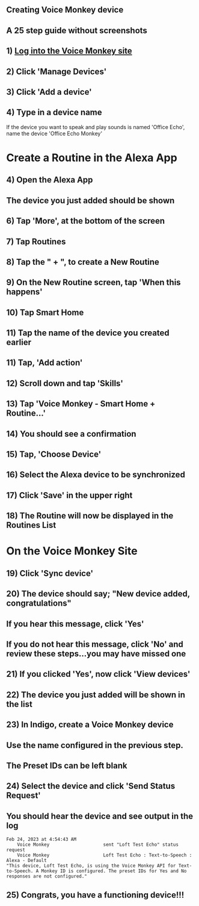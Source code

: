 ## Creating Voice Monkey device

## A 25 step guide without screenshots

## 1) [Log into the Voice Monkey site](https://voicemonkey.io/start) 

## 2) Click 'Manage Devices'

## 3) Click 'Add a device'

## 4) Type in a device name

If the device you want to speak and play sounds is named 'Office Echo', 
name the device 'Office Echo Monkey'

# Create a Routine in the Alexa App

## 4) Open the Alexa App
## The device you just added should be shown

## 6) Tap 'More', at the bottom of the screen

## 7) Tap Routines

## 8) Tap the " + ", to create a New Routine

## 9) On the New Routine screen, tap 'When this happens'

## 10) Tap Smart Home

## 11) Tap the name of the device you created earlier

## 11) Tap, 'Add action'

## 12) Scroll down and tap 'Skills'

## 13) Tap 'Voice Monkey - Smart Home + Routine...'

## 14) You should see a confirmation

## 15) Tap, 'Choose Device'

## 16) Select the Alexa device to be synchronized

## 17) Click 'Save' in the upper right

## 18) The Routine will now be displayed in the Routines List

# On the Voice Monkey Site

## 19) Click 'Sync device'

## 20) The device should say; "New device added, congratulations"
## If you hear this message, click 'Yes'
## If you do not hear this message, click 'No' and review these steps...you may have missed one

## 21) If you clicked 'Yes', now click 'View devices'

## 22) The device you just added will be shown in the list

## 23) In Indigo, create a Voice Monkey device
## Use the name configured in the previous step. 
## The Preset IDs can be left blank

## 24) Select the device and click 'Send Status Request'
## You should hear the device and see output in the log


    Feb 24, 2023 at 4:54:43 AM
        Voice Monkey                    sent "Loft Test Echo" status request
        Voice Monkey                    Loft Test Echo : Text-to-Speech : Alexa - Default
    "This device, Loft Test Echo, is using the Voice Monkey API for Text-to-Speech. A Monkey ID is configured. The preset IDs for Yes and No responses are not configured."


## 25) Congrats, you have a functioning device!!!



